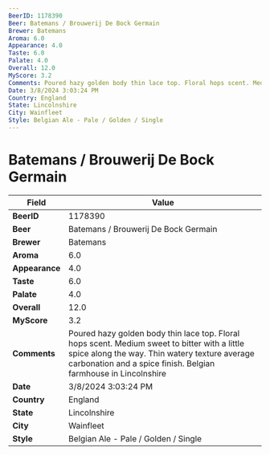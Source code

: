 ```yaml
---
BeerID: 1178390
Beer: Batemans / Brouwerij De Bock Germain
Brewer: Batemans
Aroma: 6.0
Appearance: 4.0
Taste: 6.0
Palate: 4.0
Overall: 12.0
MyScore: 3.2
Comments: Poured hazy golden body thin lace top. Floral hops scent. Medium sweet to bitter with a little spice along the way. Thin watery texture average carbonation and a spice finish. Belgian farmhouse in Lincolnshire
Date: 3/8/2024 3:03:24 PM
Country: England
State: Lincolnshire
City: Wainfleet
Style: Belgian Ale - Pale / Golden / Single
---
```


# Batemans / Brouwerij De Bock Germain

| Field         | Value |
|---------------|-------|
| **BeerID** | 1178390 |
| **Beer** | Batemans / Brouwerij De Bock Germain |
| **Brewer** | Batemans |
| **Aroma** | 6.0 |
| **Appearance** | 4.0 |
| **Taste** | 6.0 |
| **Palate** | 4.0 |
| **Overall** | 12.0 |
| **MyScore** | 3.2 |
| **Comments** | Poured hazy golden body thin lace top. Floral hops scent. Medium sweet to bitter with a little spice along the way. Thin watery texture average carbonation and a spice finish. Belgian farmhouse in Lincolnshire  |
| **Date** | 3/8/2024 3:03:24 PM |
| **Country** | England |
| **State** | Lincolnshire |
| **City** | Wainfleet |
| **Style** | Belgian Ale - Pale / Golden / Single |
